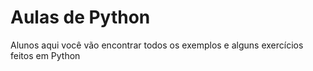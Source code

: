 # Aulas de Python

Alunos aqui você vão encontrar todos os exemplos e alguns exercícios feitos em Python